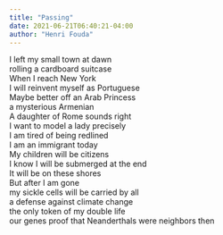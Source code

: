 ```yaml
---
title: "Passing"
date: 2021-06-21T06:40:21-04:00
author: "Henri Fouda"
---
```


I left my small town at dawn \
rolling a cardboard suitcase \
When I reach New York \
I will reinvent myself as Portuguese \
Maybe better off an Arab Princess \
a mysterious Armenian \
A daughter of Rome sounds right \
I want to model a lady precisely \
I am tired of being redlined \
I am an immigrant today \
My children will be citizens \
I know I will be submerged at the end \
It will be on these shores \
But after I am gone \
my sickle cells will be carried by all \
a defense against climate change \
the only token of my double life \
our genes proof that Neanderthals were neighbors then
